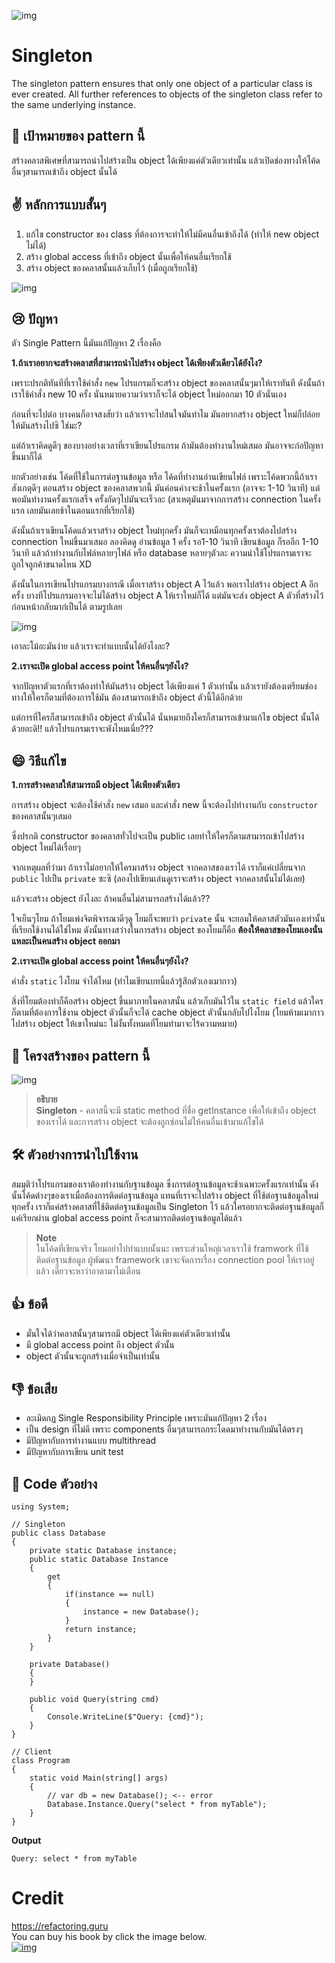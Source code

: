 ![img](assets/singleton/singleton-mini-2x.png)
# Singleton
The singleton pattern ensures that only one object of a particular class is ever created. All further references to objects of the singleton class refer to the same underlying instance.

## 🎯 เป้าหมายของ pattern นี้
สร้างคลาสพิเศษที่สามารถนำไปสร้างเป็น object ได้เพียงแค่ตัวเดียวเท่านั้น แล้วเปิดช่องทางให้โค้ดอื่นๆสามารถเข้าถึง object นั้นได้

## ✌ หลักการแบบสั้นๆ
1. แก้ไข constructor ของ class ที่ต้องการจะทำให้ไม่มีคนอื่นเข้าถึงได้ (ทำให้ new object ไม่ได้)
1. สร้าง global access ที่เข้าถึง object นั้นเพื่อให้คนอื่นเรียกใช้
1. สร้าง object ของคลาสนั้นแล้วเก็บไว้ (เมื่อถูกเรียกใช้)

![img](assets/singleton/singleton.png)

## 😢 ปัญหา
ตัว Single Pattern นี้มันแก้ปัญหา 2 เรื่องคือ

**1.ถ้าเราอยากจะสร้างคลาสที่สามารถนำไปสร้าง object ได้เพียงตัวเดียวได้ยังไง?**

เพราะปรกติทันทีที่เราใช้คำสั่ง `new` โปรแกรมก็จะสร้าง object ของคลาสนั้นๆมาให้เราทันที ดังนั้นถ้าเราใช้คำสั่ง new 10 ครั้ง นั่นหมายความว่าเราก็จะได้ object ใหม่ออกมา 10 ตัวนั่นเอง

ก่อนที่จะไปต่อ บางคนก็อาจสงสัยว่า แล้วเราจะไปสนใจมันทำไม มันอยากสร้าง object ใหม่ก็ปล่อยให้มันสร้างไปซิ ใช่มะ?

แต่ถ้าเราคิดดูดีๆ ของบางอย่างเวลาที่เราเขียนโปรแกรม ถ้ามันต้องทำงานใหม่เสมอ มันอาจจะก่อปัญหาขึ้นมาก็ได้ 

ยกตัวอย่างเช่น โค้ดที่ใช้ในการต่อฐานข้อมูล หรือ โค้ดที่ทำงานอ่านเขียนไฟล์ เพราะโค้ดพวกนี้ถ้าเราสังเกตุดีๆ ตอนสร้าง object ของคลาสพวกนี้ มันค่อนค่างจะช้าในครั้งแรก (อาจจะ 1-10 วินาที) แต่พอมันทำงานครั้งแรกเสร็จ ครั้งถัดๆไปมันจะเร็วละ (สาเหตุมันมาจากการสร้าง connection ในครั้งแรก เลยมันเลยช้าในตอนแรกที่เรียกใช้)

ดังนั้นถ้าเราเขียนโค้ดแล้วเราสร้าง object ใหม่ทุกครั้ง มันก็จะเหมือนทุกครั้งเราต้องไปสร้าง connection ใหม่ขึ้นมาเสมอ ลองคิดดู อ่านข้อมูล 1 ครั้ง รอ1-10 วินาที เขียนข้อมูล ก็รออีก 1-10 วินาที แล้วถ้าทำงานกับไฟล์หลายๆไฟล์ หรือ database หลายๆตัวละ ความน่าใช้โปรแกรมเราจะถูกใจลูกค้าขนาดไหน XD

ดังนั้นในการเขียนโปรแกรมบางกรณี เมื่อเราสร้าง object A ไว้แล้ว พอเราไปสร้าง object A อีกครั้ง บางทีโปรแกรมอาจจะไม่ได้สร้าง object A ให้เราใหม่ก็ได้ แต่มันจะส่ง object A ตัวที่สร้างไว้ก่อนหน้ากลับมาก๋เป็นได้ ตามรูปเลย

![img](assets/singleton/singleton-comic-1-en.png)

เอาละโม้อะมันง่าย แล้วเราจะทำแบบนั้นได้ยังไงละ?

**2.เราจะเปิด global access point ให้คนอื่นๆยังไง?**

จากปัญหาตัวแรกที่เราต้องทำให้มันสร้าง object ได้เพียงแค่ 1 ตัวเท่านั้น แล้วเรายังต้องเตรียมช่องทางให้ใครก็ตามที่ต้องการใช้มัน ต้องสามารถเข้าถึง object ตัวนี้ได้อีกด้วย

แต่การที่ใครก็สามารถเข้าถึง object ตัวนั้นได้ นั่นหมายถึงใครก็สามารถเข้ามาแก้ไข object นั้นได้ด้วยอะดิ!! แล้วโปรแกรมเราจะพังไหมเนี่ย???

## 😄 วิธีแก้ไข
**1.การสร้างคลาสให้สามารถมี object ได้เพียงตัวเดียว**  

การสร้าง object จะต้องใช้คำสั่ง `new` เสมอ และคำสั่ง new นี้จะต้องไปทำงานกับ `constructor` ของคลาสนั้นๆเสมอ

ซึ่งปรกติ constructor ของคลาสทั่วไปจะเป็น public เลยทำให้ใครก็ตามสามารถเข้าไปสร้าง object ใหม่ได้เรื่อยๆ

จากเหตุผลที่ว่ามา ถ้าเราไม่อยากให้ใครมาสร้าง object จากคลาสของเราได้ เราก็แค่เปลี่ยนจาก `public` ไปเป็น `private` ซะซิ (ลองไปเขียนเล่นดูเราจะสร้าง object จากคลาสนั้นไม่ได้เลย)

แล้วจะสร้าง object ยังไงละ ถ้าคนอื่นไม่สามารถสร้างได้แล้ว??

ใจเย็นๆโยม ถ้าโยมเพ่งจิตพิจารณาดีๆดู โยมก็จะพบว่า `private` นั้น จะยอมให้คลาสตัวมันเองเท่านั้นที่เรียกใช้งานได้ใช่ไหม ดังนั้นทางสว่างในการสร้าง object ของโยมก็คือ **ต้องให้คลาสของโยมเองนั่นแหละเป็นคนสร้าง object ออกมา**

**2.เราจะเปิด global access point ให้คนอื่นๆยังไง?**

คำสั่ง `static` ไงโยม จำได้ไหม (ทำไมเขียนบทนี้แล้วรู้สึกตัวเองเมากาว)

สิ่งที่โยมต้องทำก็คือสร้าง object ขึ้นมาภายในคลาสนั้น แล้วเก็บมันไว้ใน `static field` แล้วใครก็ตามที่ต้องการใช้งาน object ตัวนั้นก็จะได้ cache object ตัวนั้นกลับไปไงโยม (โยมห้ามเมากาวไปสร้าง object ให้เขาใหม่นะ ไม่งั้นทั้งหมดที่โยมทำมาจะไร้ความหมาย)

## 📌 โครงสร้างของ pattern นี้
![img](assets/singleton/structure.png)

> **อธิบาย**  
**Singleton** - คลาสนี้จะมี static method ที่ชื่อ getInstance เพื่อให้เข้าถึง object ของเราได้ และการสร้าง object จะต้องถูกซ่อนไม่ให้คนอื่นเข้ามาแก้ไขได้

## 🛠 ตัวอย่างการนำไปใช้งาน
สมมุติว่าโปรแกรมของเราต้องทำงานกับฐานข้อมูล ซึ่งการต่อฐานข้อมูลจะช้าเฉพาะครั้งแรกเท่านั้น ดังนั้นโค้ดต่างๆของเราเมื่อต้องการติดต่อฐานข้อมูล แทนที่เราจะไปสร้าง object ที่ใช้ต่อฐานข้อมูลใหม่ทุกครั้ง เราก็แค่สร้างคลาสที่ใช้ติดต่อฐานข้อมูลเป็น Singleton ไว้ แล้วใครอยากจะติดต่อฐานข้อมูลก็แค่เรียกผ่าน global access point ก็จะสามารถติดต่อฐานข้อมูลได้แล้ว

> **Note**  
ในโค้ดที่เขียนจริง โยมอย่าไปทำแบบนั้นนะ เพราะส่วนใหญ่เวลาเราใช้ framwork ที่ใช้ติดต่อฐานข้อมูล ผู้พัฒนา framework เขาจะจัดการเรื่อง connection pool ให้เราอยู่แล้ว เดี๋ยวจะหาว่าอาตามาไม่เตือน

## 👍 ข้อดี
* มั่นใจได้ว่าคลาสนั้นๆสามารถมี object ได้เพียงแค่ตัวเดียวเท่านั้น
* มี global access point ถึง object ตัวนั้น
* object ตัวนั้นจะถูกสร้างเมื่อจำเป็นเท่านั้น

## 👎 ข้อเสีย
* ละเมิดกฏ Single Responsibility Principle เพราะมันแก้ปัญหา 2 เรื่อง
* เป็น design ที่ไม่ดี เพราะ components อื่นๆสามารถกระโดดมาทำงานกับมันได้ตรงๆ
* มีปัญหากับการทำงานแบบ multithread
* มีปัญหากับการเขียน unit test

## ‍‍📝 Code ตัวอย่าง
```
using System;

// Singleton
public class Database
{
    private static Database instance;
    public static Database Instance 
    {
        get
        {
            if(instance == null)
            {
                instance = new Database();
            }
            return instance;
        }
    }

    private Database()
    {
    }

    public void Query(string cmd)
    {
        Console.WriteLine($"Query: {cmd}");
    }
}

// Client
class Program
{
    static void Main(string[] args)
    {
        // var db = new Database(); <-- error
        Database.Instance.Query("select * from myTable");
    }
}
```

**Output**
```
Query: select * from myTable
```

# Credit
https://refactoring.guru  
You can buy his book by click the image below.  
[![img](https://refactoring.guru/images/patterns/book/web-cover-en.png)](https://refactoring.guru/design-patterns/book#buy-now)  